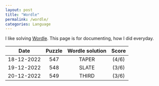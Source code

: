 ```yaml
---
layout: post
title: "Wordle"
permalink: /wordle/
categories: Language
---
```


I like solving [Wordle](https://www.nytimes.com/games/wordle/index.html). This page is for documenting, how I did everyday.

|    Date    | Puzzle | Wordle solution | Score |
|:----------:|:------:|:---------------:|:-----:|
| 18-12-2022 | 547 | TAPER | (4/6) |
| 19-12-2022 | 548 | SLATE | (3/6) |
| 20-12-2022 | 549 | THIRD | (3/6) |

